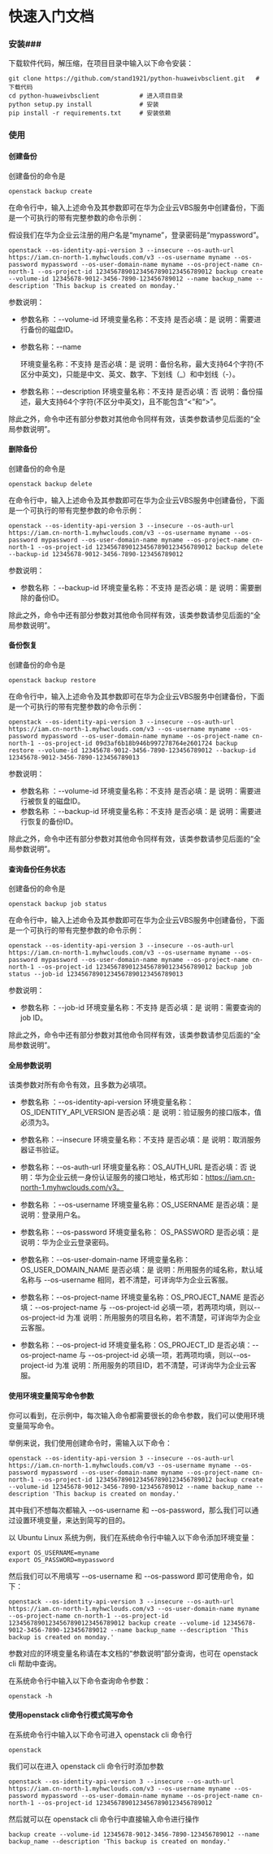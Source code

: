 # 快速入门文档



### 安装###

下载软件代码，解压缩，在项目目录中输入以下命令安装：

```
git clone https://github.com/stand1921/python-huaweivbsclient.git   # 下载代码
cd python-huaweivbsclient           # 进入项目目录
python setup.py install          	# 安装
pip install -r requirements.txt  	# 安装依赖
```



### 使用

#### 创建备份

创建备份的命令是

```
openstack backup create
```

在命令行中，输入上述命令及其参数即可在华为企业云VBS服务中创建备份，下面是一个可执行的带有完整参数的命令示例：

假设我们在华为企业云注册的用户名是“myname”，登录密码是“mypassword”。

```
openstack --os-identity-api-version 3 --insecure --os-auth-url https://iam.cn-north-1.myhwclouds.com/v3 --os-username myname --os-password mypassword --os-user-domain-name myname --os-project-name cn-north-1 --os-project-id 12345678901234567890123456789012 backup create --volume-id 12345678-9012-3456-7890-123456789012 --name backup_name --description 'This backup is created on monday.'
```

参数说明：


* 参数名称 ：--volume-id
  环境变量名称：不支持
  是否必填：是
  说明：需要进行备份的磁盘ID。

* 参数名称：--name

  环境变量名称：不支持
  是否必填：是
  说明：备份名称，最大支持64个字符(不区分中英文)，只能是中文、英文、数字、下划线（_）和中划线（-）。



* 参数名称：--description
  环境变量名称：不支持
  是否必填：否
  说明：备份描述，最大支持64个字符(不区分中英文)，且不能包含“<”和“>”。

除此之外，命令中还有部分参数对其他命令同样有效，该类参数请参见后面的“全局参数说明”。




#### 删除备份

创建备份的命令是

```
openstack backup delete
```

在命令行中，输入上述命令及其参数即可在华为企业云VBS服务中创建备份，下面是一个可执行的带有完整参数的命令示例：

```
openstack --os-identity-api-version 3 --insecure --os-auth-url https://iam.cn-north-1.myhwclouds.com/v3 --os-username myname --os-password mypassword --os-user-domain-name myname --os-project-name cn-north-1 --os-project-id 12345678901234567890123456789012 backup delete --backup-id 12345678-9012-3456-7890-123456789012
```

参数说明：

- 参数名称 ：--backup-id
  环境变量名称：不支持
  是否必填：是
  说明：需要删除的备份ID。

除此之外，命令中还有部分参数对其他命令同样有效，该类参数请参见后面的“全局参数说明”。



#### 备份恢复

创建备份的命令是

```
openstack backup restore
```

在命令行中，输入上述命令及其参数即可在华为企业云VBS服务中创建备份，下面是一个可执行的带有完整参数的命令示例：

```
openstack --os-identity-api-version 3 --insecure --os-auth-url https://iam.cn-north-1.myhwclouds.com/v3 --os-username myname --os-password mypassword --os-user-domain-name myname --os-project-name cn-north-1 --os-project-id 09d3af6b18b946b997278764e2601724 backup restore --volume-id 12345678-9012-3456-7890-123456789012 --backup-id 12345678-9012-3456-7890-123456789013
```

参数说明：

- 参数名称 ：--volume-id
  环境变量名称：不支持
  是否必填：是
  说明：需要进行被恢复的磁盘ID。
- 参数名称 ：--backup-id
  环境变量名称：不支持
  是否必填：是
  说明：需要进行恢复的备份ID。

除此之外，命令中还有部分参数对其他命令同样有效，该类参数请参见后面的“全局参数说明”。



#### 查询备份任务状态

创建备份的命令是

```
openstack backup job status
```

在命令行中，输入上述命令及其参数即可在华为企业云VBS服务中创建备份，下面是一个可执行的带有完整参数的命令示例：

```
openstack --os-identity-api-version 3 --insecure --os-auth-url https://iam.cn-north-1.myhwclouds.com/v3 --os-username myname --os-password mypassword --os-user-domain-name myname --os-project-name cn-north-1 --os-project-id 12345678901234567890123456789012 backup job status --job-id 12345678901234567890123456789013
```

参数说明：

- 参数名称 ：--job-id
  环境变量名称：不支持
  是否必填：是
  说明：需要查询的job ID。

除此之外，命令中还有部分参数对其他命令同样有效，该类参数请参见后面的“全局参数说明”。



#### 全局参数说明

该类参数对所有命令有效，且多数为必填项。

- 参数名称 ：--os-identity-api-version
  环境变量名称：OS_IDENTITY_API_VERSION
  是否必填：是
  说明：验证服务的接口版本，值必须为3。

- 参数名称：--insecure
  环境变量名称：不支持
  是否必填：是
  说明：取消服务器证书验证。


- 参数名称：--os-auth-url
  环境变量名称：OS_AUTH_URL
  是否必填：否
  说明：华为企业云统一身份认证服务的接口地址，格式形如：https://iam.cn-north-1.myhwclouds.com/v3。

- 参数名称 ：--os-username
  环境变量名称：OS_USERNAME
  是否必填：是
  说明：登录用户名。

- 参数名称：--os-password
  环境变量名称： OS_PASSWORD
  是否必填：是
  说明：华为企业云登录密码。

- 参数名称：--os-user-domain-name
  环境变量名称：OS_USER_DOMAIN_NAME
  是否必填：是
  说明：所用服务的域名称，默认域名称与 --os-username 相同，若不清楚，可详询华为企业云客服。

- 参数名称：--os-project-name
  环境变量名称：OS_PROJECT_NAME
  是否必填：--os-project-name 与 --os-project-id 必填一项，若两项均填，则以--os-project-id 为准
  说明：所用服务的项目名称，若不清楚，可详询华为企业云客服。

- 参数名称：--os-project-id
  环境变量名称：OS_PROJECT_ID
  是否必填：--os-project-name 与 --os-project-id 必填一项，若两项均填，则以--os-project-id 为准
  说明：所用服务的项目ID，若不清楚，可详询华为企业云客服。




#### 使用环境变量简写命令参数

你可以看到，在示例中，每次输入命令都需要很长的命令参数，我们可以使用环境变量简写命令。

举例来说，我们使用创建命令时，需输入以下命令：

```
openstack --os-identity-api-version 3 --insecure --os-auth-url https://iam.cn-north-1.myhwclouds.com/v3 --os-username myname --os-password mypassword --os-user-domain-name myname --os-project-name cn-north-1 --os-project-id 12345678901234567890123456789012 backup create --volume-id 12345678-9012-3456-7890-123456789012 --name backup_name --description 'This backup is created on monday.'
```

其中我们不想每次都输入 --os-username 和 --os-password，那么我们可以通过设置环境变量，来达到简写的目的。

以 Ubuntu Linux 系统为例，我们在系统命令行中输入以下命令添加环境变量：

```
export OS_USERNAME=myname
export OS_PASSWORD=mypassword
```

然后我们可以不用填写 --os-username 和 --os-password 即可使用命令，如下：

```
openstack --os-identity-api-version 3 --insecure --os-auth-url https://iam.cn-north-1.myhwclouds.com/v3 --os-user-domain-name myname --os-project-name cn-north-1 --os-project-id 12345678901234567890123456789012 backup create --volume-id 12345678-9012-3456-7890-123456789012 --name backup_name --description 'This backup is created on monday.'
```

参数对应的环境变量名称请在本文档的“参数说明”部分查询，也可在 openstack cli 帮助中查询。

在系统命令行中输入以下命令查询命令参数：

```
openstack -h
```



#### 使用openstack cli命令行模式简写命令

在系统命令行中输入以下命令可进入 openstack cli 命令行

```
openstack
```

我们可以在进入 openstack cli 命令行时添加参数

```
openstack --os-identity-api-version 3 --insecure --os-auth-url https://iam.cn-north-1.myhwclouds.com/v3 --os-username myname --os-password mypassword --os-user-domain-name myname --os-project-name cn-north-1 --os-project-id 12345678901234567890123456789012
```

然后就可以在 openstack cli 命令行中直接输入命令进行操作

```
backup create --volume-id 12345678-9012-3456-7890-123456789012 --name backup_name --description 'This backup is created on monday.'
```

